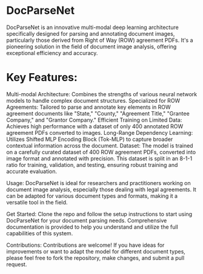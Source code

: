 # DocParseNet
DocParseNet is an innovative multi-modal deep learning architecture specifically designed for parsing and annotating document images, particularly those derived from Right of Way (ROW) agreement PDFs. It's a pioneering solution in the field of document image analysis, offering exceptional efficiency and accuracy.

# Key Features:
Multi-modal Architecture: Combines the strengths of various neural network models to handle complex document structures.
Specialized for ROW Agreements: Tailored to parse and annotate key elements in ROW agreement documents like "State," "County," "Agreement Title," "Grantee Company," and "Grantor Company."
Efficient Training on Limited Data: Achieves high performance with a dataset of only 400 annotated ROW agreement PDFs converted to images.
Long-Range Dependency Learning: Utilizes Shifted MLP Encoding Block (Tok-MLP) to capture broader contextual information across the document.
Dataset:
The model is trained on a carefully curated dataset of 400 ROW agreement PDFs, converted into image format and annotated with precision. This dataset is split in an 8-1-1 ratio for training, validation, and testing, ensuring robust training and accurate evaluation.

Usage:
DocParseNet is ideal for researchers and practitioners working on document image analysis, especially those dealing with legal agreements. It can be adapted for various document types and formats, making it a versatile tool in the field.

Get Started:
Clone the repo and follow the setup instructions to start using DocParseNet for your document parsing needs. Comprehensive documentation is provided to help you understand and utilize the full capabilities of this system.

Contributions:
Contributions are welcome! If you have ideas for improvements or want to adapt the model for different document types, please feel free to fork the repository, make changes, and submit a pull request.
